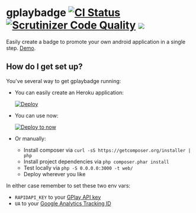 # gplaybadge  [![CI Status](https://github.com/maxcanna/node-lightify-rest/workflows/CI/badge.svg)](https://github.com/maxcanna/node-lightify-rest/actions) [![Scrutinizer Code Quality](https://scrutinizer-ci.com/g/maxcanna/gplaybadge/badges/quality-score.png?b=master)](https://scrutinizer-ci.com/g/maxcanna/gplaybadge/?branch=master) [![](https://img.shields.io/github/license/maxcanna/gplaybadge.svg)](https://github.com/maxcanna/gplaybadge/blob/master/LICENSE)

Easily create a badge to promote your own android application in a single step. [Demo](http://gplay.ws).

## How do I get set up?

You've several way to get gplaybadge running:

* You can easily create an Heroku application:

  [![Deploy](https://www.herokucdn.com/deploy/button.svg)](https://heroku.com/deploy)

* You can use now:

  [![Deploy to now](https://deploy.now.sh/static/button.svg)](https://deploy.now.sh/?repo=https://github.com/maxcanna/gplaybadge&env=RAPIDAPI_KEY&env=UA)

* Or manually:

  * Install composer via ``` curl -sS https://getcomposer.org/installer | php ```
  * Install project dependencies via ```php composer.phar install```
  * Test locally via ``` php -S 0.0.0.0:3000 -t web/ ```
  * Deploy wherever you like

In either case remember to set these two env vars:
* `RAPIDAPI_KEY` to your [GPlay API key](https://api.gplay.ws/)
* `UA` to your [Google Analytics Tracking ID](https://support.google.com/analytics/answer/1032385)
